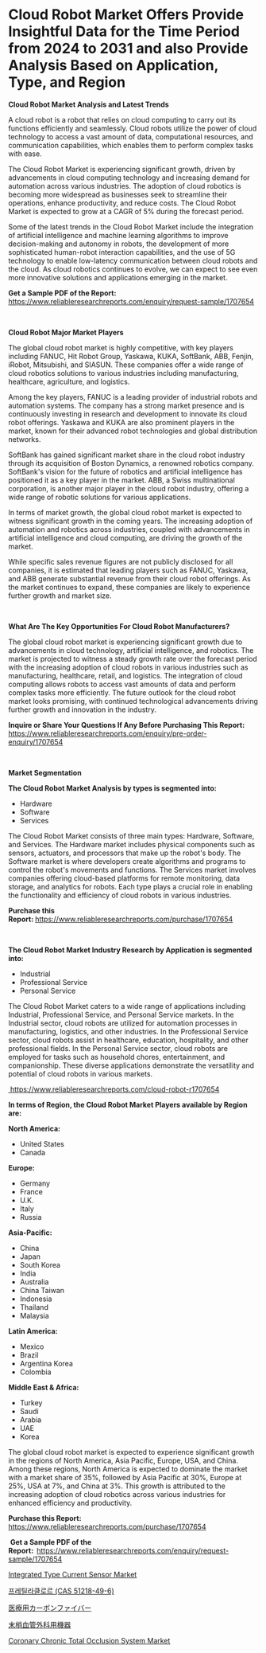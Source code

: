 <p><h1>Cloud Robot Market Offers Provide Insightful Data for the Time Period from 2024 to 2031 and also Provide Analysis Based on Application, Type, and Region</h1></p><p><strong>Cloud Robot Market Analysis and Latest Trends</strong></p>
<p><p>A cloud robot is a robot that relies on cloud computing to carry out its functions efficiently and seamlessly. Cloud robots utilize the power of cloud technology to access a vast amount of data, computational resources, and communication capabilities, which enables them to perform complex tasks with ease.</p><p>The Cloud Robot Market is experiencing significant growth, driven by advancements in cloud computing technology and increasing demand for automation across various industries. The adoption of cloud robotics is becoming more widespread as businesses seek to streamline their operations, enhance productivity, and reduce costs. The Cloud Robot Market is expected to grow at a CAGR of 5% during the forecast period.</p><p>Some of the latest trends in the Cloud Robot Market include the integration of artificial intelligence and machine learning algorithms to improve decision-making and autonomy in robots, the development of more sophisticated human-robot interaction capabilities, and the use of 5G technology to enable low-latency communication between cloud robots and the cloud. As cloud robotics continues to evolve, we can expect to see even more innovative solutions and applications emerging in the market.</p></p>
<p><strong>Get a Sample PDF of the Report:&nbsp;</strong> <a href="https://www.reliableresearchreports.com/enquiry/request-sample/1707654">https://www.reliableresearchreports.com/enquiry/request-sample/1707654</a></p>
<p>&nbsp;</p>
<p><strong>Cloud Robot Major Market Players</strong></p>
<p><p>The global cloud robot market is highly competitive, with key players including FANUC, Hit Robot Group, Yaskawa, KUKA, SoftBank, ABB, Fenjin, iRobot, Mitsubishi, and SIASUN. These companies offer a wide range of cloud robotics solutions to various industries including manufacturing, healthcare, agriculture, and logistics.</p><p>Among the key players, FANUC is a leading provider of industrial robots and automation systems. The company has a strong market presence and is continuously investing in research and development to innovate its cloud robot offerings. Yaskawa and KUKA are also prominent players in the market, known for their advanced robot technologies and global distribution networks.</p><p>SoftBank has gained significant market share in the cloud robot industry through its acquisition of Boston Dynamics, a renowned robotics company. SoftBank's vision for the future of robotics and artificial intelligence has positioned it as a key player in the market. ABB, a Swiss multinational corporation, is another major player in the cloud robot industry, offering a wide range of robotic solutions for various applications.</p><p>In terms of market growth, the global cloud robot market is expected to witness significant growth in the coming years. The increasing adoption of automation and robotics across industries, coupled with advancements in artificial intelligence and cloud computing, are driving the growth of the market.</p><p>While specific sales revenue figures are not publicly disclosed for all companies, it is estimated that leading players such as FANUC, Yaskawa, and ABB generate substantial revenue from their cloud robot offerings. As the market continues to expand, these companies are likely to experience further growth and market size.</p></p>
<p>&nbsp;</p>
<p><strong>What Are The Key Opportunities For Cloud Robot Manufacturers?</strong></p>
<p><p>The global cloud robot market is experiencing significant growth due to advancements in cloud technology, artificial intelligence, and robotics. The market is projected to witness a steady growth rate over the forecast period with the increasing adoption of cloud robots in various industries such as manufacturing, healthcare, retail, and logistics. The integration of cloud computing allows robots to access vast amounts of data and perform complex tasks more efficiently. The future outlook for the cloud robot market looks promising, with continued technological advancements driving further growth and innovation in the industry.</p></p>
<p><strong>Inquire or Share Your Questions If Any Before Purchasing This Report:</strong> <a href="https://www.reliableresearchreports.com/enquiry/pre-order-enquiry/1707654">https://www.reliableresearchreports.com/enquiry/pre-order-enquiry/1707654</a></p>
<p>&nbsp;</p>
<p><strong>Market Segmentation</strong></p>
<p><strong>The Cloud Robot Market Analysis by types is segmented into:</strong></p>
<p><ul><li>Hardware</li><li>Software</li><li>Services</li></ul></p>
<p><p>The Cloud Robot Market consists of three main types: Hardware, Software, and Services. The Hardware market includes physical components such as sensors, actuators, and processors that make up the robot's body. The Software market is where developers create algorithms and programs to control the robot's movements and functions. The Services market involves companies offering cloud-based platforms for remote monitoring, data storage, and analytics for robots. Each type plays a crucial role in enabling the functionality and efficiency of cloud robots in various industries.</p></p>
<p><strong>Purchase this Report:&nbsp;</strong><a href="https://www.reliableresearchreports.com/purchase/1707654">https://www.reliableresearchreports.com/purchase/1707654</a></p>
<p>&nbsp;</p>
<p><strong>The Cloud Robot Market Industry Research by Application is segmented into:</strong></p>
<p><ul><li>Industrial</li><li>Professional Service</li><li>Personal Service</li></ul></p>
<p><p>The Cloud Robot Market caters to a wide range of applications including Industrial, Professional Service, and Personal Service markets. In the Industrial sector, cloud robots are utilized for automation processes in manufacturing, logistics, and other industries. In the Professional Service sector, cloud robots assist in healthcare, education, hospitality, and other professional fields. In the Personal Service sector, cloud robots are employed for tasks such as household chores, entertainment, and companionship. These diverse applications demonstrate the versatility and potential of cloud robots in various markets.</p></p>
<p><a href="https://www.reliableresearchreports.com/cloud-robot-r1707654">&nbsp;https://www.reliableresearchreports.com/cloud-robot-r1707654</a></p>
<p><strong>In terms of Region, the Cloud Robot Market Players available by Region are:</strong></p>
<p>
    <p> <strong> North America: </strong>
        <ul>
            <li>United States</li>
            <li>Canada</li>
        </ul>
        </p> 
    <p> <strong> Europe: </strong>
        <ul>
            <li>Germany</li>
            <li>France</li>
            <li>U.K.</li>
            <li>Italy</li>
            <li>Russia</li>
        </ul>
        </p> 
    <p> <strong> Asia-Pacific: </strong>
        <ul>
            <li>China</li>
            <li>Japan</li>
            <li>South Korea</li>
            <li>India</li>
            <li>Australia</li>
            <li>China Taiwan</li>
            <li>Indonesia</li>
            <li>Thailand</li>
            <li>Malaysia</li>
        </ul>
        </p> 
    <p> <strong> Latin America: </strong>
        <ul>
            <li>Mexico</li>
            <li>Brazil</li>
            <li>Argentina Korea</li>
            <li>Colombia</li>
        </ul>
        </p> 
    <p> <strong> Middle East & Africa: </strong>
        <ul>
            <li>Turkey</li>
            <li>Saudi</li>
            <li>Arabia</li>
            <li>UAE</li>
            <li>Korea</li>
        </ul>
    </p>
    </p>
<p><p>The global cloud robot market is expected to experience significant growth in the regions of North America, Asia Pacific, Europe, USA, and China. Among these regions, North America is expected to dominate the market with a market share of 35%, followed by Asia Pacific at 30%, Europe at 25%, USA at 7%, and China at 3%. This growth is attributed to the increasing adoption of cloud robotics across various industries for enhanced efficiency and productivity.</p></p>
<p><strong>Purchase this Report: </strong><a href="https://www.reliableresearchreports.com/purchase/1707654">https://www.reliableresearchreports.com/purchase/1707654</a></p>
<p>&nbsp;<strong>Get a Sample PDF of the Report:&nbsp;&nbsp;</strong><a href="https://www.reliableresearchreports.com/enquiry/request-sample/1707654">https://www.reliableresearchreports.com/enquiry/request-sample/1707654</a></p>
<p><strong></strong></p>
<p><p><a href="https://issuu.com/reportprime-2/docs/integrated-type-current-sensor-market-size-2030.pp">Integrated Type Current Sensor Market</a></p><p><a href="https://github.com/crfsywufhm81415/Market-Research-Report-List-2/blob/main/141847696873.md">프레틸라클로르 (CAS 51218-49-6)</a></p><p><a href="https://medium.com/@elenorkiehn/%E5%8C%BB%E7%99%82%E7%94%A8%E7%82%AD%E7%B4%A0%E7%B9%8A%E7%B6%AD%E5%B8%82%E5%A0%B4%E3%81%AF-%E5%B8%82%E5%A0%B4%E3%82%B7%E3%82%A7%E3%82%A2-%E5%B8%82%E5%A0%B4%E5%8B%95%E5%90%91-%E5%B8%82%E5%A0%B4%E6%88%90%E9%95%B7%E3%81%AB%E9%96%A2%E3%81%99%E3%82%8B%E6%83%85%E5%A0%B1%E3%82%92%E6%8F%90%E4%BE%9B%E3%81%97%E3%81%BE%E3%81%99-caf6c842792f">医療用カーボンファイバー</a></p><p><a href="https://github.com/SarahFahey88/Market-Research-Report-List-1/blob/main/1965622103408.md">末梢血管外科用機器</a></p><p><a href="https://github.com/moyahfrancoestellec51j635wcx/Market-Research-Report-List-2/blob/main/coronary-chronic-total-occlusion-system-market.md">Coronary Chronic Total Occlusion System Market</a></p></p>